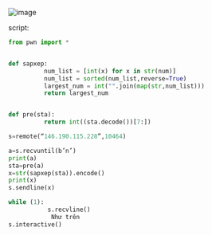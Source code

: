 






![image](https://user-images.githubusercontent.com/87138860/213165406-8dca4c0f-09f9-461e-9a86-def228089884.png)







script:


```py
from pwn import *


def sapxep:
          num_list = [int(x) for x in str(num)]
          num_list = sorted(num_list,reverse=True)
          largest_num = int("".join(map(str,num_list)))
          return largest_num


def pre(sta):
          return int((sta.decode())[7:])

s=remote(“146.190.115.228”,10464)

a=s.recvuntil(b’n’)
print(a)
sta=pre(a)
x=str(sapxep(sta)).encode()
print(x)
s.sendline(x)

while (1):
           s.recvline()
            Như trên
s.interactive()
```
